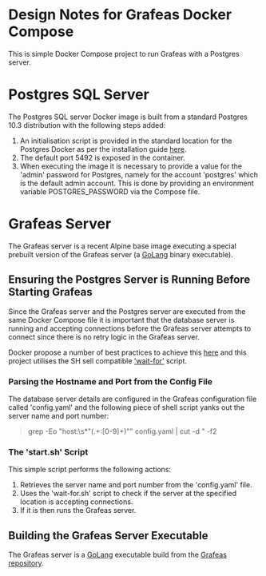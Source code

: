 # Design Notes for Grafeas Docker Compose

This is simple Docker Compose project to run Grafeas with a Postgres server.

# Postgres SQL Server

The Postgres SQL server Docker image is built from a standard Postgres 10.3 distribution with the following steps added:

1. An initialisation script is provided in the standard location for the Postgres Docker as per the installation guide [here](https://hub.docker.com/_/postgres/).
2. The default port 5492 is exposed in the container.
3. When executing the image it is necessary to provide a value for the 'admin' password for Postgres, namely for the account 'postgres' which is the default admin account. This is done by providing an environment variable POSTGRES_PASSWORD via the Compose file.

# Grafeas Server

The Grafeas server is a recent Alpine base image executing a special prebuilt version of the Grafeas server (a [GoLang](https://golang.org/) binary executable).

## Ensuring the Postgres Server is Running Before Starting Grafeas

Since the Grafeas server and the Postgres server are executed from the same Docker Compose file it is important that the database server is running and accepting connections before the Grafeas server attempts to connect since there is no retry logic in the Grafeas server.

Docker propose a number of best practices to achieve this [here](https://docs.docker.com/compose/startup-order/) and this project utilises the SH sell compatible ['wait-for'](https://github.com/eficode/wait-for) script.

### Parsing the Hostname and Port from the Config File

The database server details are configured in the Grafeas configuration file called 'config.yaml' and the following piece of shell script yanks out the server name and port number:

> grep -Eo "host:\s*\"(.+:[0-9]+)\"" config.yaml | cut -d \" -f2

### The 'start.sh' Script

This simple script performs the following actions:

1. Retrieves the server name and port number from the 'config.yaml' file.
2. Uses the 'wait-for.sh' script to check if the server at the specified location is accepting connections.
3. If it is then runs the Grafeas server. 

## Building the Grafeas Server Executable

The Grafeas server is a [GoLang](https://golang.org/) executable build from the [Grafeas repository](https://github.com/grafeas/grafeas).